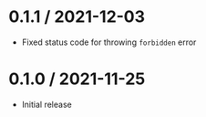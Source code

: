 0.1.1 / 2021-12-03
==================

  * Fixed status code for throwing `forbidden` error

0.1.0 / 2021-11-25
==================

  * Initial release